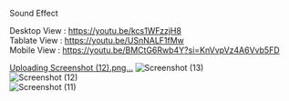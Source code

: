 Sound Effect


Desktop View : https://youtu.be/kcs1WFzzjH8 <br>
Tablate View : https://youtu.be/USnNALF1fMw <br>
Mobile View : https://youtu.be/BMCtG6Rwb4Y?si=KnVvpVz4A6Vvb5FD


[Uploading Screenshot (12).png…]()
![Screenshot (13)](https://github.com/Dipesh-Patel-4118/SoundEffect/assets/101408741/bf05fa36-b4af-44e0-89c6-64e419c1ef67) <br>
![Screenshot (12)](https://github.com/Dipesh-Patel-4118/SoundEffect/assets/101408741/0744aacf-98dc-4c81-aaee-3263f9c35f2f)  <br>
![Screenshot (11)](https://github.com/Dipesh-Patel-4118/SoundEffect/assets/101408741/875042cd-459a-448e-98c9-2156f1b18b0f) 

